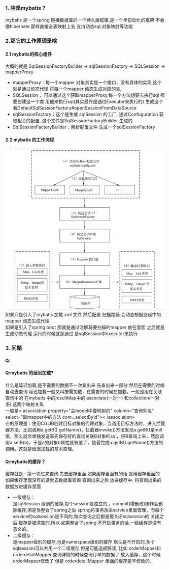
### 1. 啥是mybatis？
   mybatis 是一个spring 链接数据库的一个持久层框架,是一个半自动化的框架 不会像hibernate 那样直接全表映射上去 支持动态sql,对象映射等功能

### 2.那它的工作原理是啥

   #### 2.1 mybatis的核心组件
   大概的就是 SqlSessionFactoryBuilder -> sqlSessionFactory -> SQLSession -> mapperProxy
   * mapperProxy：每一个mapper 对象其实是一个接口，没有具体的实现 这个就是通过动态代理 将每一个mapper 动态生成对应的类,
   * SQLSession： 可以通过这个获取mapperProxy,每一个方法想要去执行sql 都要创建这一个类 用他来执行sql(其实最终是通过Executor来执行的) 生成这个看DefaultSqlSessionFactory#openSessionFromDataSource
   * sqlSessionFactory：这个是生成 sqlSession 的工厂, 通过Confuguration 获取相关的配置, 这个文件是SqlSessionFactoryBuilder 生成的
   * SqlSessionFactoryBuilder：解析配置文件 生成一个sqlSessionFactory

   #### 2.2 mybatis 的工作流程
   ![image](../image/mybatis工作流程.png)
     如果只是引入了mybatis 加载 xml 文件 然后配置 扫描路径 会动态根据路径中的mapper 动态生成代理  
   如果是引入了spring boot 那就是通过注解将要扫描的mapper 放在里面 之后就是生成动态代理 运行的时候就是通过 是sqlSession中executor来执行

### 3. 问题

#### Q:

#### Q:mybatis 的延迟加载?
   什么是延迟加载,是不需要的数据不一次查出来 先查出来一部分 然后在需要的时候自动去查询 
   延迟加载一般又叫按需加载，在需要的时候在加载，一般是用在关联查询中的 在mybatis 中的resultMap中的 associate(一对一) 和collection(一对多) 这两个映射关系  
   一般是< association property="主model中要映射的" column="查询列名" select="副mapper中的方法 com...selectById">< /association>    
   它的原理是：使用CGLIB创建目标对象的代理对象，当调用目标方法时，进入拦截器方法，比如调用a.getB().getName()，拦截器invoke()方法发现a.getB()是null值，那么就会单独发送事先保存好的查询关联B对象的sql，把B查询上来，然后调用a.setB(b)，于是a的对象b属性就有值了，接着完成a.getB().getName()方法的调用。这就是延迟加载的基本原理。

#### Q:mybatis的缓存？
   缓存就是--第一次过来查询 先去缓存里面 如果缓存里面有的话 就用缓存里面的  如果缓存里面没有的话就去数据库查询 查询出来之后 放进缓存中.
      将查询出来的数据放进缓存里面
   * 一级缓存：   
        是sqlSession 级别的缓存,每个session是独立的,，commit(增删改)操作会删除缓存,但是当整合了spring之后 spring将事务放进service里面管理，而每个service的sqlsession是不同的,每次查询之后都是要关闭sqlsession的 关闭之后
   缓存是被清空的,所以 如果整合了spring 不开启事务的话,一级缓存是没有意义的。
   * 二级缓存：  
        是mapper级别的缓存,也是namespace级别的缓存 默认是不开启的,多个sqlsession可以共用一个二级缓存,但是可能造成脏读, 比如 orderMapper和 orderdetailMapper,查询详情的时候查询订单的数据了 
        放入缓存，这个时候orderMapper修改了 但是 orderdetailMapper 里面的缓存是不修改的。

   
   
   
   
   
   
   
   
   
   
   
   
   
   
   
   
   
   
   
   
   
   
   
   
   
   
   
   
   
   
   
   
   
   
   
   
   